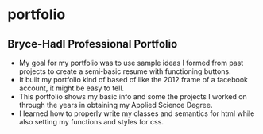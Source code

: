 # portfolio
## Bryce-Hadl Professional Portfolio
- My goal for my portfolio was to use sample ideas I formed from past projects to create a semi-basic resume with functioning buttons.
- It built my portfolio kind of based of like the 2012 frame of a facebook account, it might be easy to tell.
- This portfolio shows my basic info and some the projects I worked on through the years in obtaining my Applied Science Degree.
- I learned how to properly write my classes and semantics for html while also setting my functions and styles for css.